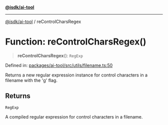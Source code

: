 [**@isdk/ai-tool**](../README.md)

***

[@isdk/ai-tool](../globals.md) / reControlCharsRegex

# Function: reControlCharsRegex()

> **reControlCharsRegex**(): `RegExp`

Defined in: [packages/ai-tool/src/utils/filename.ts:50](https://github.com/isdk/ai-tool.js/blob/6a89194ac34437a1bc58f7ec590cd22976939ca6/src/utils/filename.ts#L50)

Returns a new regular expression instance for control characters in a filename with the 'g' flag.

## Returns

`RegExp`

A compiled regular expression for control characters in a filename.
